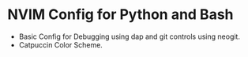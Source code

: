 # NVIM Config for Python and Bash
- Basic Config for Debugging using dap and git controls using neogit.
- Catpuccin Color Scheme.
